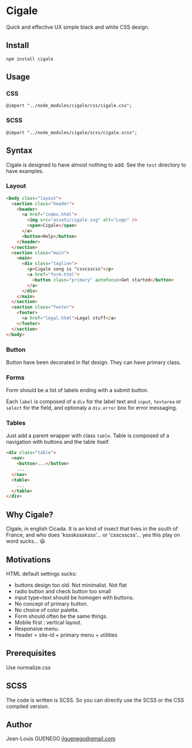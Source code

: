 # Cigale

Quick and effective UX simple black and white CSS design.

## Install

```
npm install cigale
```

## Usage

### CSS

```
@import "../node_modules/cigale/css/cigale.css";
```

### SCSS

```
@import "../node_modules/cigale/scss/cigale.scss";
```

## Syntax

Cigale is designed to have almost nothing to add. See the `test` directory to have examples.

### Layout

```html
<body class="layout">
  <section class="header">
    <header>
      <a href="index.html">
        <img src="assets/cigale.svg" alt="Logo" />
        <span>Cigale</span>
      </a>
      <button>Help</button>
    </header>
  </section>
  <section class="main">
    <main>
      <div class="tagline">
        <p>Cigale song is "csscsscss"</p>
        <a href="form.html">
          <button class="primary" autofocus>Get started</button>
        </a>
      </div>
    </main>
  </section>
  <section class="footer">
    <footer>
      <a href="legal.html">Legal stuff</a>
    </footer>
  </section>
</body>
```

### Button

Button have been decorated in flat design. They can have primary class.

### Forms

Form should be a list of labels ending with a submit button.

Each `label` is composed of a `div` for the label text and `input`, `textarea` or `select` for the field, and optionaly a `div.error` box for error messaging.

### Tables

Just add a parent wrapper with class `table`.
Table is composed of a navigation with buttons and the table itself.

```html
<div class="table">
  <nav>
    <button>...</button>
    ...
  </nav>
  <table>
    ...
  </table>
</div>
```

## Why Cigale?

Cigale, in english Cicada. It is an kind of insect that lives in the south of France, and who does 'ksssksssksss'... or 'csscsscss'... yes this play on word sucks... :smiley:

## Motivations

HTML default settings sucks:

- buttons design too old. Not minimalist. Not flat
- radio button and check button too small
- input type=text should be homogen with buttons.
- No concept of primary button.
- No choice of color palette.
- Form should often be the same things.
- Mobile first : vertical layout.
- Responsive menu.
- Header = site-id + primary menu + utilities

## Prerequisites

Use normalize.css

## SCSS

The code is written is SCSS. So you can directly use the SCSS or the CSS compiled version.

## Author

Jean-Louis GUENEGO <jlguenego@gmail.com>
